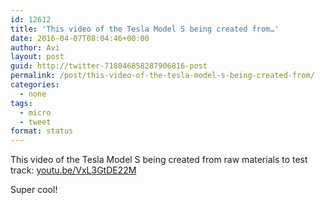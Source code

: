 ```yaml
---
id: 12612
title: 'This video of the Tesla Model S being created from…'
date: 2016-04-07T08:04:46+00:00
author: Avi
layout: post
guid: http://twitter-718046858287906816-post
permalink: /post/this-video-of-the-tesla-model-s-being-created-from/
categories:
  - none
tags:
  - micro
  - tweet
format: status
---
```

This video of the Tesla Model S being created from raw materials to test track: [youtu.be/VxL3GtDE22M](http://youtu.be/VxL3GtDE22M)

Super cool!